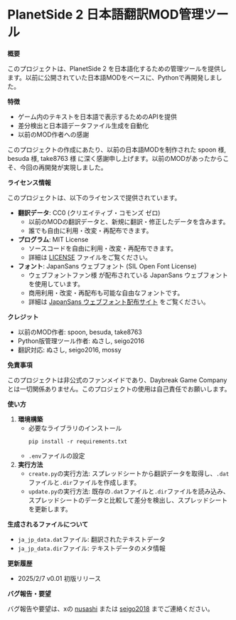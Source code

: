 # PlanetSide 2 日本語翻訳MOD管理ツール

**概要**

このプロジェクトは、PlanetSide 2 を日本語化するための管理ツールを提供します。以前に公開されていた日本語MODをベースに、Pythonで再開発しました。

**特徴**

*   ゲーム内のテキストを日本語で表示するためのAPIを提供
*   差分検出と日本語データファイル生成を自動化
*   以前のMOD作者への感謝

このプロジェクトの作成にあたり、以前の日本語MODを制作された spoon 様, besuda 様, take8763 様 に深く感謝申し上げます。以前のMODがあったからこそ、今回の再開発が実現しました。

**ライセンス情報**

このプロジェクトは、以下のライセンスで提供されています。

*   **翻訳データ**: CC0 (クリエイティブ・コモンズ ゼロ)
    *   以前のMODの翻訳データと、新規に翻訳・修正したデータを含みます。
    *   誰でも自由に利用・改変・再配布できます。
*   **プログラム**: MIT License
    *   ソースコードを自由に利用・改変・再配布できます。
    *   詳細は [LICENSE](LICENSE) ファイルをご覧ください。
*   **フォント**: JapanSans ウェブフォント (SIL Open Font License)
    *   ウェブフォントファン様 が配布されている JapanSans ウェブフォントを使用しています。
    *   商用利用・改変・再配布も可能な自由なフォントです。
    *   詳細は [JapanSans ウェブフォント配布サイト](https://webfont-fan.com/font/japansans/) をご覧ください。

**クレジット**

*   以前のMOD作者: spoon, besuda, take8763
*   Python版管理ツール作者: ぬさし, seigo2016
*   翻訳対応: ぬさし, seigo2016, mossy

**免責事項**

このプロジェクトは非公式のファンメイドであり、Daybreak Game Company とは一切関係ありません。このプロジェクトの使用は自己責任でお願いします。

**使い方**

1.  **環境構築**
    *   必要なライブラリのインストール
        ```
        pip install -r requirements.txt
        ```
    *   `.env`ファイルの設定
2.  **実行方法**
    *   `create.py`の実行方法: スプレッドシートから翻訳データを取得し、`.dat`ファイルと`.dir`ファイルを作成します。
    *   `update.py`の実行方法: 既存の`.dat`ファイルと`.dir`ファイルを読み込み、スプレッドシートのデータと比較して差分を検出し、スプレッドシートを更新します。

**生成されるファイルについて**

*   `ja_jp_data.dat`ファイル: 翻訳されたテキストデータ
*   `ja_jp_data.dir`ファイル: テキストデータのメタ情報

**更新履歴**

*   2025/2/7 v0.01      初版リリース

**バグ報告・要望**

バグ報告や要望は、xの [nusashi](https://x.com/nusashi) または [seigo2018](https://x.com/seigo2018) までご連絡ください。
